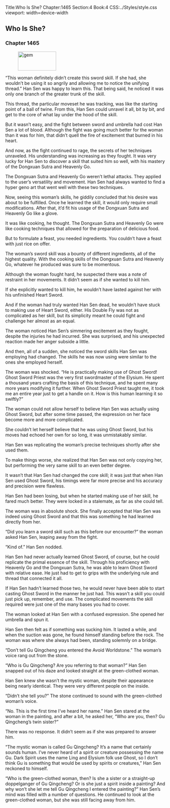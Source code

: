 Title:Who Is She? 
Chapter:1465 
Section:4 
Book:4 
CSS:../Styles/style.css 
viewport: width=device-width
  
## Who Is She?
### Chapter 1465
  
<figure>
	<img src="../Images/gem.gif" alt="gem" id="gem" width="120" height="60" />
</figure>
  

  
“This woman definitely didn’t create this sword skill. If she had, she wouldn’t be using it so angrily and allowing me to notice the unifying thread.” Han Sen was happy to learn this. That being said, he noticed it was only one branch of the greater trunk of the skill.

This thread, the particular moveset he was tracking, was like the starting point of a ball of twine. From this, Han Sen could unravel it all, bit by bit, and get to the core of what lay under the hood of the skill.

But it wasn’t easy, and the fight between sword and umbrella had cost Han Sen a lot of blood. Although the fight was going much better for the woman than it was for him, that didn’t quell the fire of excitement that burned in his heart.

And now, as the fight continued to rage, the secrets of her techniques unraveled. His understanding was increasing as they fought. It was very lucky for Han Sen to discover a skill that suited him so well, with his mastery of the Dongxuan Sutra and Heavenly Go.

The Dongxuan Sutra and Heavenly Go weren’t lethal attacks. They applied to the user’s versatility and movement. Han Sen had always wanted to find a hyper geno art that went well with these two techniques.

Now, seeing this woman’s skills, he giddily concluded that his desire was about to be fulfilled. Once he learned the skill, it would only require small modifications. After that, it’d fit his usage of the Dongxuan Sutra and Heavenly Go like a glove.

It was like cooking, he thought. The Dongxuan Sutra and Heavenly Go were like cooking techniques that allowed for the preparation of delicious food.

But to formulate a feast, you needed ingredients. You couldn’t have a feast with just rice on offer.

The woman’s sword skill was a bounty of different ingredients, all of the highest quality. With the cooking skills of the Dongxuan Sutra and Heavenly Go, whatever he produced was sure to be momentous.

Although the woman fought hard, he suspected there was a note of restraint in her movements. It didn’t seem as if she wanted to kill him.

If she explicitly wanted to kill him, he wouldn’t have lasted against her with his unfinished Heart Sword.

And if the woman had truly wanted Han Sen dead, he wouldn’t have stuck to making use of Heart Sword, either. His Double Fly was not as complicated as her skill, but its simplicity meant he could fight and challenge her almost as an equal.

The woman noticed Han Sen’s simmering excitement as they fought, despite the injuries he had incurred. She was surprised, and his unexpected reaction made her anger subside a little.

And then, all of a sudden, she noticed the sword skills Han Sen was employing had changed. The skills he was now using were similar to the ones she employed herself.

The woman was shocked. “He is practically making use of Ghost Sword! Ghost Sword Priest was the very first swordmaster of the Elysium. He spent a thousand years crafting the basis of this technique, and he spent many more years modifying it further. When Ghost Sword Priest taught me, it took me an entire year just to get a handle on it. How is this human learning it so swiftly?”

The woman could not allow herself to believe Han Sen was actually using Ghost Sword, but after some time passed, the expression on her face become more and more complicated.

She couldn’t let herself believe that he was using Ghost Sword, but his moves had echoed her own for so long, it was unmistakably similar.

Han Sen was replicating the woman’s precise techniques shortly after she used them.

To make things worse, she realized that Han Sen was not only copying her, but performing the very same skill to an even better degree.

It wasn’t that Han Sen had changed the core skill; it was just that when Han Sen used Ghost Sword, his timings were far more precise and his accuracy and precision were flawless.

Han Sen had been losing, but when he started making use of her skill, he fared much better. They were locked in a stalemate, as far as she could tell.

The woman was in absolute shock. She finally accepted that Han Sen was indeed using Ghost Sword and that this was something he had learned directly from her.

“Did you learn a sword skill such as this before our encounter?” the woman asked Han Sen, leaping away from the fight.

“Kind of.” Han Sen nodded.

Han Sen had never actually learned Ghost Sword, of course, but he could replicate the primal essence of the skill. Through his proficiency with Heavenly Go and the Dongxuan Sutra, he was able to learn Ghost Sword with relative ease. He just had to get to grips with the underlying rule and thread that connected it all.

If Han Sen hadn’t learned those two, he would never have been able to start casting Ghost Sword in the manner he just had. This wasn’t a skill you could just pick up, remember, and use. The complicated movements the skill required were just one of the many bases you had to cover.

The woman looked at Han Sen with a confused expression. She opened her umbrella and spun it.

Han Sen then felt as if something was sucking him. It lasted a while, and when the suction was gone, he found himself standing before the rock. The woman was where she always had been, standing solemnly on a bridge.

“Don’t tell Gu Qingcheng you entered the Avoid Worldstone.” The woman’s voice rang out from the stone.

“Who is Gu Qingcheng? Are you referring to that woman?” Han Sen snapped out of his daze and looked straight at the green-clothed woman.

Han Sen knew she wasn’t the mystic woman, despite their appearance being nearly identical. They were very different people on the inside.

“Didn’t she tell you?” The stone continued to sound with the green-clothed woman’s voice.

“No. This is the first time I’ve heard her name.” Han Sen stared at the woman in the painting, and after a bit, he asked her, “Who are you, then? Gu Qingcheng’s twin sister?”

There was no response. It didn’t seem as if she was prepared to answer him.

“The mystic woman is called Gu Qingcheng? It’s a name that certainly sounds human. I’ve never heard of a spirit or creature possessing the name Gu. Dark Spirit uses the name Ling and Elysium folk use Ghost, so I don’t think Gu is something that would be used by spirits or creatures,” Han Sen reckoned to himself.

“Who is the green-clothed woman, then? Is she a sister or a straight-up doppelganger of Gu Qingcheng? Or is she just a spirit inside a painting? And why won’t she let me tell Gu Qingcheng I entered the painting?” Han Sen’s mind was filled with a number of questions. He continued to look at the green-clothed woman, but she was still facing away from him.